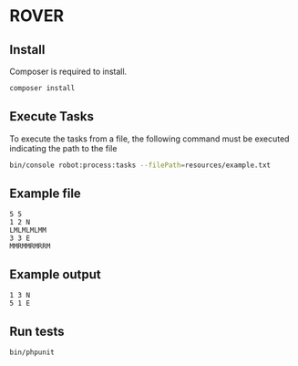 # ROVER

## Install

Composer is required to install.

```bash
composer install
```

## Execute Tasks

To execute the tasks from a file, the following command must be executed indicating the path to the file

```bash
bin/console robot:process:tasks --filePath=resources/example.txt
```

## Example file

```
5 5
1 2 N
LMLMLMLMM
3 3 E
MMRMMRMRRM
```

## Example output

```
1 3 N
5 1 E
```

## Run tests

```bash
bin/phpunit
```
